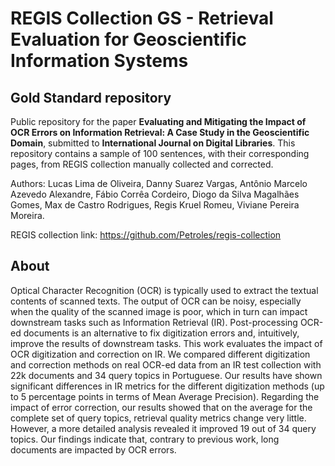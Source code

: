 # REGIS Collection GS - Retrieval Evaluation for Geoscientific Information Systems
## Gold Standard repository

Public repository for the paper **Evaluating and Mitigating the Impact of OCR Errors on Information Retrieval: A Case Study in the Geoscientific Domain**, submitted to **International Journal on Digital Libraries**.
This repository contains a sample of 100 sentences, with their corresponding pages, from REGIS collection manually collected and corrected.

Authors: Lucas Lima de Oliveira, Danny Suarez Vargas, Antônio Marcelo Azevedo Alexandre, Fábio Corrêa Cordeiro, Diogo da Silva Magalhães Gomes, Max de Castro Rodrigues, Regis Kruel Romeu, Viviane Pereira Moreira.

REGIS collection link: https://github.com/Petroles/regis-collection

## About

Optical Character Recognition (OCR) is typically used to extract the textual contents of scanned texts. The output of OCR can be noisy, especially when the quality of the scanned image is poor, which in turn can impact downstream tasks such as Information Retrieval (IR). Post-processing OCR-ed documents is an alternative to fix digitization errors and, intuitively, improve the results of downstream tasks. This work evaluates the impact of OCR digitization and correction on IR. We compared different digitization and correction methods on real OCR-ed data from an IR test collection with 22k documents and 34 query topics in Portuguese.
Our results have shown significant differences in IR metrics for the different digitization methods (up to 5 percentage points in terms of Mean Average Precision).
Regarding the impact of error correction, our results showed that on the average for the complete set of query topics, retrieval quality metrics change very little. However, a more detailed analysis revealed it improved 19 out of 34 query topics. Our findings indicate that, contrary to previous work, long documents are impacted by OCR errors.
